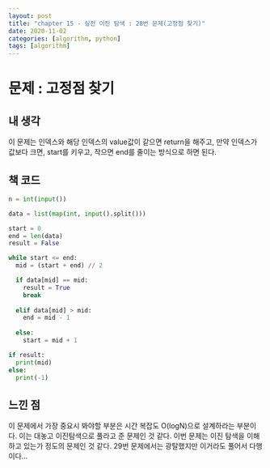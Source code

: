 ```yaml
---
layout: post
title: "chapter 15 - 실전 이진 탐색 : 28번 문제(고정점 찾기)"
date: 2020-11-02
categories: [algorithm, python]
tags: [algorithm]
---
```

# 문제 : 고정점 찾기

## 내 생각
이 문제는 인덱스와 해당 인덱스의 value값이 같으면 return을 해주고, 만약 인덱스가 값보다 크면, start를 키우고, 작으면 end를 줄이는 방식으로 하면 된다.   

## 책 코드
```python
n = int(input())

data = list(map(int, input().split()))

start = 0
end = len(data)
result = False

while start <= end:
  mid = (start + end) // 2

  if data[mid] == mid:
    result = True
    break
  
  elif data[mid] > mid:
    end = mid - 1
  
  else:
    start = mid + 1

if result:
  print(mid)
else:
  print(-1)
```
## 느낀 점
이 문제에서 가장 중요시 봐야할 부분은 시간 복잡도 O(logN)으로 설계하라는 부분이다. 이는 대놓고 이진탐색으로 풀라고 준 문제인 것 같다. 이번 문제는 이진 탐색을 이해하고 있는가 정도의 문제인 것 같다. 29번 문제에서는 광탈했지만 이거라도 풀어서 다행이다...